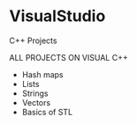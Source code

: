 # VisualStudio
C++ Projects

ALL PROJECTS ON VISUAL C++
  - Hash maps
  - Lists
  - Strings
  - Vectors
  - Basics of STL 

